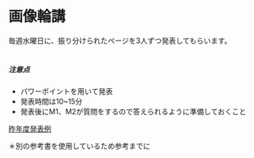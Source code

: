 # 画像輪講

毎週水曜日に、振り分けられたページを3人ずつ発表してもらいます。
<br>
<br>
##### 注意点

- パワーポイントを用いて発表
- 発表時間は10~15分
- 発表後にM1、M2が質問をするので答えられるように準備しておくこと

[昨年度発表例](https://mailkyutechjp-my.sharepoint.com/personal/lu_huimin945_mail_kyutech_jp/_layouts/15/onedrive.aspx?id=%2Fpersonal%2Flu%5Fhuimin945%5Fmail%5Fkyutech%5Fjp%2FDocuments%2FSeminar%2F%E5%8B%89%E5%BC%B7%E4%BC%9A%E8%B3%87%E6%96%99%2F%E7%94%BB%E5%83%8F%E5%87%A6%E7%90%86%E8%BC%AA%E8%AC%9B)

＊別の参考書を使用しているため参考までに
